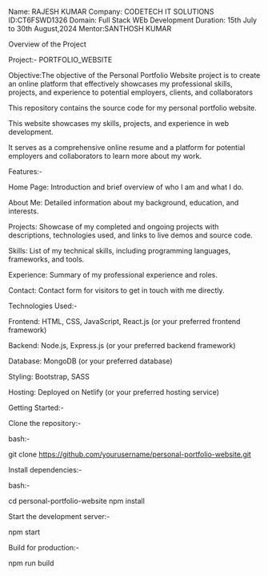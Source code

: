 Name: RAJESH KUMAR
Company: CODETECH IT SOLUTIONS
ID:CT6FSWD1326
Domain: Full Stack WEb Development
Duration: 15th July to 30th August,2024
Mentor:SANTHOSH KUMAR

Overview of the Project

Project:- PORTFOLIO_WEBSITE 

Objective:The objective of the Personal Portfolio Website project is to create an online platform that effectively showcases my professional skills, projects, and experience to potential employers, clients, and collaborators
 
This repository contains the source code for my personal portfolio website. 

This website showcases my skills, projects, and experience in web development. 

It serves as a comprehensive online resume and a platform for potential employers and collaborators to learn more about my work.

Features:-

Home Page: Introduction and brief overview of who I am and what I do.

About Me: Detailed information about my background, education, and interests.

Projects: Showcase of my completed and ongoing projects with descriptions, technologies used, and links to live demos and source code.

Skills: List of my technical skills, including programming languages, frameworks, and tools.

Experience: Summary of my professional experience and roles.

Contact: Contact form for visitors to get in touch with me directly.

Technologies Used:-

Frontend: HTML, CSS, JavaScript, React.js (or your preferred frontend framework)

Backend: Node.js, Express.js (or your preferred backend framework)

Database: MongoDB (or your preferred database)

Styling: Bootstrap, SASS

Hosting: Deployed on Netlify (or your preferred hosting service)

Getting Started:-

Clone the repository:-

bash:-

git clone https://github.com/yourusername/personal-portfolio-website.git

Install dependencies:-

bash:-

cd personal-portfolio-website
npm install

Start the development server:-

npm start

Build for production:-

npm run build

